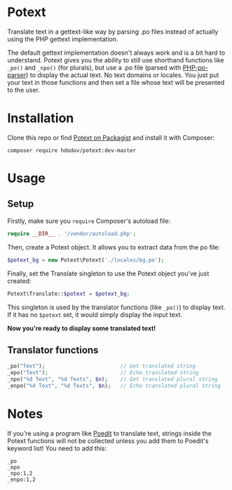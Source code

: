 # Potext
Translate text in a gettext-like way by parsing .po files instead of actually using the PHP gettext implementation.

The default gettext implementation doesn't always work and is a bit hard to understand. Potext gives you the ability to still use shorthand functions like `_po()` and `_npo()` (for plurals), but use a .po file (parsed with [PHP-po-parser](https://github.com/raulferras/PHP-po-parser)) to display the actual text. No text domains or locales. You just put your text in those functions and then set a file whose text will be presented to the user.

# Installation

Clone this repo or find [Potext on Packagist](https://packagist.org/packages/hdodov/potext) and install it with Composer:

```
composer require hdodov/potext:dev-master
```

# Usage

## Setup

Firstly, make sure you `require` Composer's autoload file:

```php
require __DIR__ . '/vendor/autoload.php';
```

Then, create a Potext object. It allows you to extract data from the po file:

```php
$potext_bg = new Potext\Potext('./locales/bg.po');
```

Finally, set the Translate singleton to use the Potext object you've just created:

```php
Potext\Translate::$potext = $potext_bg;
```
This singleton is used by the translator functions (like `_po()`) to display text. If it has no `$potext` set, it would simply display the input text.

**Now you're ready to display some translated text!**

## Translator functions

```php
_po("Text");                        // Get translated string
_epo("Text");                       // Echo translated string
_npo("%d Text", "%d Texts", $n);    // Get translated plural string
_enpo("%d Text", "%d Texts", $n);   // Echo translated plural string
```

# Notes

If you're using a program like [Poedit](https://poedit.net/) to translate text, strings inside the Potext functions will not be collected unless you add them to Poedit's keyword list! You need to add this:

```
_po
_epo
_npo:1,2
_enpo:1,2
```

